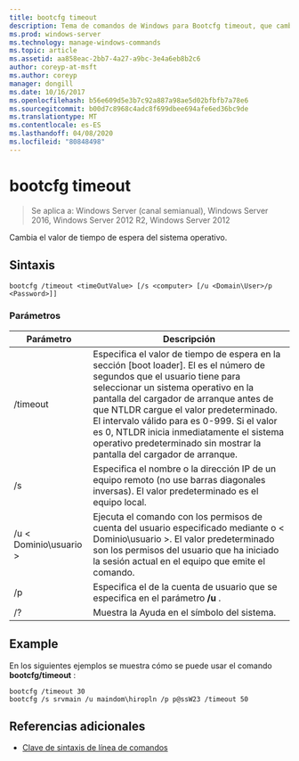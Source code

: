 ```yaml
---
title: bootcfg timeout
description: Tema de comandos de Windows para Bootcfg timeout, que cambia el valor de tiempo de espera del sistema operativo.
ms.prod: windows-server
ms.technology: manage-windows-commands
ms.topic: article
ms.assetid: aa858eac-2bb7-4a27-a9bc-3e4a6eb8b2c6
author: coreyp-at-msft
ms.author: coreyp
manager: dongill
ms.date: 10/16/2017
ms.openlocfilehash: b56e609d5e3b7c92a887a98ae5d02bfbfb7a78e6
ms.sourcegitcommit: b00d7c8968c4adc8f699dbee694afe6ed36bc9de
ms.translationtype: MT
ms.contentlocale: es-ES
ms.lasthandoff: 04/08/2020
ms.locfileid: "80848498"
---
```

# <a name="bootcfg-timeout"></a>bootcfg timeout

>Se aplica a: Windows Server (canal semianual), Windows Server 2016, Windows Server 2012 R2, Windows Server 2012

Cambia el valor de tiempo de espera del sistema operativo.

## <a name="syntax"></a>Sintaxis

```
bootcfg /timeout <timeOutValue> [/s <computer> [/u <Domain\User>/p <Password>]]
```

### <a name="parameters"></a>Parámetros


|        Parámetro        |                                                                                                                                                                                  Descripción                                                                                                                                                                                   |
|-------------------------|--------------------------------------------------------------------------------------------------------------------------------------------------------------------------------------------------------------------------------------------------------------------------------------------------------------------------------------------------------------------------------|
| /timeout <timeOutValue> | Especifica el valor de tiempo de espera en la sección [boot loader]. El <timeOutValue> es el número de segundos que el usuario tiene para seleccionar un sistema operativo en la pantalla del cargador de arranque antes de que NTLDR cargue el valor predeterminado. El intervalo válido para <timeOutValue> es 0-999. Si el valor es 0, NTLDR inicia inmediatamente el sistema operativo predeterminado sin mostrar la pantalla del cargador de arranque. |
|      /s <computer>      |                                                                                                                               Especifica el nombre o la dirección IP de un equipo remoto (no use barras diagonales inversas). El valor predeterminado es el equipo local.                                                                                                                               |
|    /u < Dominio\usuario >     |                                                                                       Ejecuta el comando con los permisos de cuenta del usuario especificado mediante <User> o < Dominio\usuario >. El valor predeterminado son los permisos del usuario que ha iniciado la sesión actual en el equipo que emite el comando.                                                                                        |
|      /p <Password>      |                                                                                                                                            Especifica el <Password> de la cuenta de usuario que se especifica en el parámetro **/u** .                                                                                                                                             |
|           /?            |                                                                                                                                                                      Muestra la Ayuda en el símbolo del sistema.                                                                                                                                                                      |

## <a name="examples"></a><a name=BKMK_examples></a>Example
En los siguientes ejemplos se muestra cómo se puede usar el comando **bootcfg/timeout** :
```
bootcfg /timeout 30
bootcfg /s srvmain /u maindom\hiropln /p p@ssW23 /timeout 50
```
## <a name="additional-references"></a>Referencias adicionales
- [Clave de sintaxis de línea de comandos](command-line-syntax-key.md)

